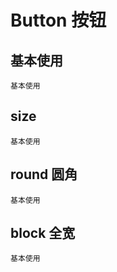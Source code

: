 # Button 按钮

## 基本使用

<code src="./demo/basic.tsx">基本使用</code>

## size

<code src="./demo/size.tsx">基本使用</code>

## round 圆角

<code src="./demo/round.tsx">基本使用</code>

## block 全宽

<code src="./demo/full-width.tsx">基本使用</code>
